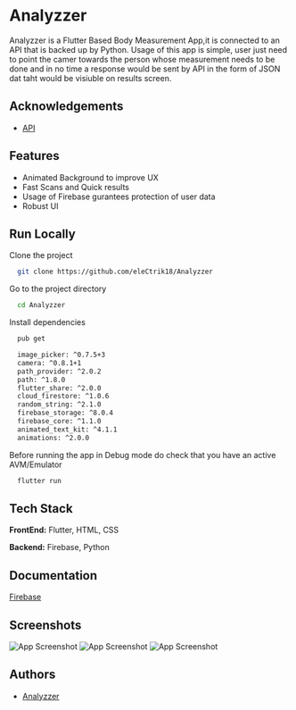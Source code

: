 
# Analyzzer

Analyzzer is a Flutter Based Body Measurement App,it is connected to an API that is backed up by Python.
Usage of this app is simple, user just need to point the camer towards the person whose measurement needs to be done and in no time a response would be sent by API in the form of JSON dat taht would be visiuble on results screen.


## Acknowledgements

 - [API](https://backend-test-zypher.herokuapp.com/uploadImageforMeasurement)
 
## Features

- Animated Background to improve UX
- Fast Scans and Quick results
- Usage of Firebase gurantees protection of user data
- Robust UI

  
## Run Locally

Clone the project

```bash
  git clone https://github.com/eleCtrik18/Analyzzer
```

Go to the project directory

```bash
  cd Analyzzer
```

Install dependencies

```bash
  pub get

  image_picker: ^0.7.5+3
  camera: ^0.8.1+1
  path_provider: ^2.0.2
  path: ^1.8.0
  flutter_share: ^2.0.0
  cloud_firestore: ^1.0.6
  random_string: ^2.1.0
  firebase_storage: ^8.0.4
  firebase_core: ^1.1.0
  animated_text_kit: ^4.1.1
  animations: ^2.0.0
```

Before running the app in Debug mode do check that you have an active AVM/Emulator 

```bash
  flutter run
```

  
## Tech Stack

**FrontEnd:** Flutter, HTML, CSS

**Backend:** Firebase, Python

  
## Documentation

[Firebase](https://firebase.google.com/docs)

  
## Screenshots

![App Screenshot](https://user-images.githubusercontent.com/54989039/123392465-b4ddcc00-d5ba-11eb-9499-2445cb1a673a.jpg)
![App Screenshot](https://user-images.githubusercontent.com/54989039/123392656-f2425980-d5ba-11eb-9d78-6e70b4bc7856.jpg)
![App Screenshot](https://user-images.githubusercontent.com/54989039/123392932-3b92a900-d5bb-11eb-9d22-6af53772c1e5.jpg)


  
## Authors

- [Analyzzer](https://drive.google.com/file/d/1eaHU2FyBN1k5Dblk9aU3GCV2Awy2XeRs/view?usp=sharing)

  